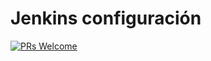 # Jenkins configuración
[![PRs Welcome](https://img.shields.io/badge/PRs-welcome-brightgreen.svg?style=flat-square)](http://makeapullrequest.com)

